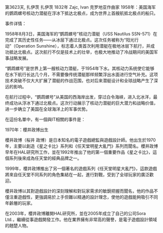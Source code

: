 第3623天, 扎伊茨
扎伊茨 1832年
Zajc, Ivan 克罗地亚作曲家
1958年：美国海军的鹦鹉螺号核动力潜艇在浮冰下抵达北极点，成为世界上首艘航抵北极点的船只。

事件详情：

1958年8月3日，美国海军的“鹦鹉螺号”核动力潜艇（USS Nautilus SSN-571）在完成了其历史性任务——从冰层下通过北极点。这次任务被称为“阳光行动”（Operation Sunshine），标志着人类首次利用潜艇在极地冰层下航行，并成功抵达北极点。这次航行不仅是技术上的壮举，也极大地推动了冷战期间的美国军事战略发展。

“鹦鹉螺号”是世界上第一艘核动力潜艇，于1954年下水。其核动力系统使它能够在水下航行长达几个月，不需要像传统潜艇那样频繁浮出水面进行空气补充。这项技术突破不仅大大扩展了潜艇的作战范围，也对后来潜艇设计和全球战略产生了深远的影响。

在航行过程中，“鹦鹉螺号”从美国的西海岸出发，穿过白令海峡，进入北冰洋，最终成功从浮冰下通过北极点。这次行动展示了核动力潜艇的巨大潜力和战略价值，进一步确立了美国在全球海洋上的军事优势。

在這份名單中，有一個與IT相關的事件是：

1970年：櫻井政博出生

櫻井政博（桜井 政博）是日本知名的電子遊戲總監與遊戲設計師。他出生於1970年，主要以創造《星之卡比》系列和《任天堂明星大亂鬥》系列而聞名。櫻井政博早年在HAL研究所工作，並在1992年推出了他的第一個重要作品《星之卡比》，這個系列後來成為任天堂的經典品牌之一。

1999年，櫻井政博推出了另一個著名的遊戲系列《任天堂明星大亂鬥》，這款遊戲將來自任天堂不同系列的角色集結在一起，進行對戰，受到了全球玩家的廣泛歡迎。

櫻井政博以其對遊戲設計的深刻理解和對玩家需求的敏銳把握而聞名，他的作品不僅注重遊戲性，更強調易於上手但難以精通的設計理念，使他的遊戲能夠吸引不同年齡層的玩家。

在2003年，櫻井政博離開HAL研究所，並在2005年成立了自己的公司Sora Ltd.，繼續從事遊戲開發工作。他在業界擁有非常高的聲譽，是電子遊戲設計領域的翹楚人物。
